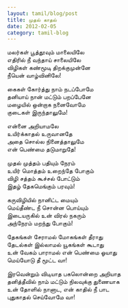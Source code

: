 ```yaml
---
layout: tamil/blog/post
title: முதல் காதல்
date: 2012-02-05
category: tamil-blog
---
```


மலர்கள் பூத்தூவும் மாலையிலே <br/>
எதிரில் நீ வந்தாய் சாலையிலே <br/>
விழிகள் கண்மூடி திறக்குமுன்னே <br/>
நீயென் வாழ்வினிலே!

கைகள் கோர்த்து நாம் நடப்போமே <br/>
தனியாய் நான் மட்டும் பறப்பேனே <br/>
மழையில் ஒன்றாக நனைவோமே <br/>
குடைகள் இருந்தாலுமே!

என்னை அறியாமலே <br/>
உயிர்க்காதல் உருவானதே <br/>
அதை சொல்ல நினைத்தாலுமே <br/>
என் பெண்மை தடுமாறுதே!

முதல் முத்தம் பதியும் நேரம் <br/>
உயிர் மொத்தம் உறைந்தே போகும் <br/>
விழி சத்தம் கூச்சல் போட்டும் <br/>
இதழ் தேகமெங்கும் பரவும்!

கருவிழியில் நானிட்ட மையும் <br/>
மெய்தீண்ட நீ சொன்ன பொய்யும் <br/>
இடையருகில் உன் விரல் நகரும் <br/>
அந்நேரம் மறந்து போகும்!

தேகங்கள் சேராமல் மோகங்கள் தீராது <br/>
தேடல்கள் இல்லாமல் யூகங்கள் கூடாது <br/>
உன் வேகம் பாராமல் என் பெண்மை ஓயாது <br/>
மெய்யோடு தீ மூட்ட வா!

இரவென்றும் விடியாத பகலொன்றை அறியாத <br/>
தனித்தீவில் நாம் மட்டும் நிலவுக்கு துணையாக <br/>
உன் தோளில் நானாட, என் காதில் நீ பாட <br/>
புதுகாதல் செய்வோமே வா!
